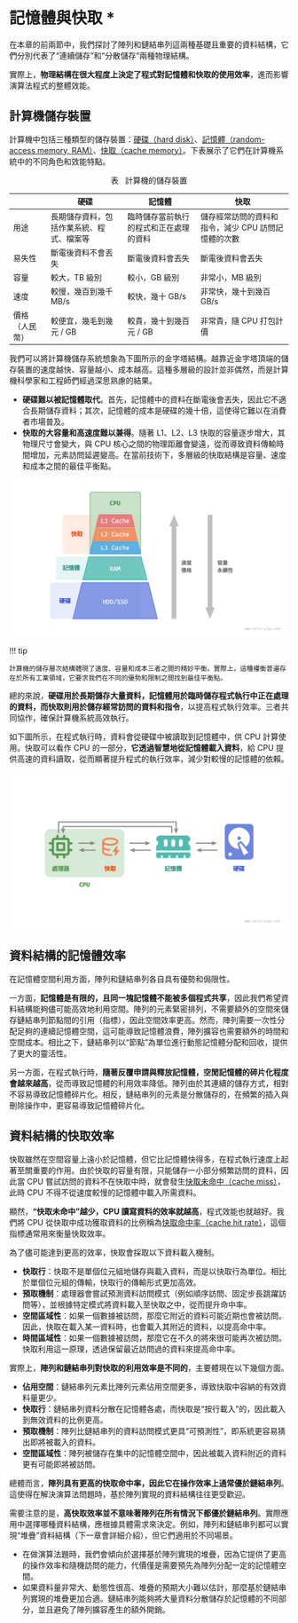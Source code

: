 # 記憶體與快取 *

在本章的前兩節中，我們探討了陣列和鏈結串列這兩種基礎且重要的資料結構，它們分別代表了“連續儲存”和“分散儲存”兩種物理結構。

實際上，**物理結構在很大程度上決定了程式對記憶體和快取的使用效率**，進而影響演算法程式的整體效能。

## 計算機儲存裝置

計算機中包括三種類型的儲存裝置：<u>硬碟（hard disk）</u>、<u>記憶體（random-access memory, RAM）</u>、<u>快取（cache memory）</u>。下表展示了它們在計算機系統中的不同角色和效能特點。

<p align="center"> 表 <id> &nbsp; 計算機的儲存裝置 </p>

|                | 硬碟                                     | 記憶體                                   | 快取                                              |
| -------------- | ---------------------------------------- | -------------------------------------- | ------------------------------------------------- |
| 用途           | 長期儲存資料，包括作業系統、程式、檔案等 | 臨時儲存當前執行的程式和正在處理的資料 | 儲存經常訪問的資料和指令，減少 CPU 訪問記憶體的次數 |
| 易失性         | 斷電後資料不會丟失                       | 斷電後資料會丟失                       | 斷電後資料會丟失                                  |
| 容量           | 較大，TB 級別                            | 較小，GB 級別                          | 非常小，MB 級別                                   |
| 速度           | 較慢，幾百到幾千 MB/s                    | 較快，幾十 GB/s                        | 非常快，幾十到幾百 GB/s                           |
| 價格（人民幣） | 較便宜，幾毛到幾元 / GB                  | 較貴，幾十到幾百元 / GB                | 非常貴，隨 CPU 打包計價                           |

我們可以將計算機儲存系統想象為下圖所示的金字塔結構。越靠近金字塔頂端的儲存裝置的速度越快、容量越小、成本越高。這種多層級的設計並非偶然，而是計算機科學家和工程師們經過深思熟慮的結果。

- **硬碟難以被記憶體取代**。首先，記憶體中的資料在斷電後會丟失，因此它不適合長期儲存資料；其次，記憶體的成本是硬碟的幾十倍，這使得它難以在消費者市場普及。
- **快取的大容量和高速度難以兼得**。隨著 L1、L2、L3 快取的容量逐步增大，其物理尺寸會變大，與 CPU 核心之間的物理距離會變遠，從而導致資料傳輸時間增加，元素訪問延遲變高。在當前技術下，多層級的快取結構是容量、速度和成本之間的最佳平衡點。

![計算機儲存系統](ram_and_cache.assets/storage_pyramid.png)

!!! tip

    計算機的儲存層次結構體現了速度、容量和成本三者之間的精妙平衡。實際上，這種權衡普遍存在於所有工業領域，它要求我們在不同的優勢和限制之間找到最佳平衡點。

總的來說，**硬碟用於長期儲存大量資料，記憶體用於臨時儲存程式執行中正在處理的資料，而快取則用於儲存經常訪問的資料和指令**，以提高程式執行效率。三者共同協作，確保計算機系統高效執行。

如下圖所示，在程式執行時，資料會從硬碟中被讀取到記憶體中，供 CPU 計算使用。快取可以看作 CPU 的一部分，**它透過智慧地從記憶體載入資料**，給 CPU 提供高速的資料讀取，從而顯著提升程式的執行效率，減少對較慢的記憶體的依賴。

![硬碟、記憶體和快取之間的資料流通](ram_and_cache.assets/computer_storage_devices.png)

## 資料結構的記憶體效率

在記憶體空間利用方面，陣列和鏈結串列各自具有優勢和侷限性。

一方面，**記憶體是有限的，且同一塊記憶體不能被多個程式共享**，因此我們希望資料結構能夠儘可能高效地利用空間。陣列的元素緊密排列，不需要額外的空間來儲存鏈結串列節點間的引用（指標），因此空間效率更高。然而，陣列需要一次性分配足夠的連續記憶體空間，這可能導致記憶體浪費，陣列擴容也需要額外的時間和空間成本。相比之下，鏈結串列以“節點”為單位進行動態記憶體分配和回收，提供了更大的靈活性。

另一方面，在程式執行時，**隨著反覆申請與釋放記憶體，空閒記憶體的碎片化程度會越來越高**，從而導致記憶體的利用效率降低。陣列由於其連續的儲存方式，相對不容易導致記憶體碎片化。相反，鏈結串列的元素是分散儲存的，在頻繁的插入與刪除操作中，更容易導致記憶體碎片化。

## 資料結構的快取效率

快取雖然在空間容量上遠小於記憶體，但它比記憶體快得多，在程式執行速度上起著至關重要的作用。由於快取的容量有限，只能儲存一小部分頻繁訪問的資料，因此當 CPU 嘗試訪問的資料不在快取中時，就會發生<u>快取未命中（cache miss）</u>，此時 CPU 不得不從速度較慢的記憶體中載入所需資料。

顯然，**“快取未命中”越少，CPU 讀寫資料的效率就越高**，程式效能也就越好。我們將 CPU 從快取中成功獲取資料的比例稱為<u>快取命中率（cache hit rate）</u>，這個指標通常用來衡量快取效率。

為了儘可能達到更高的效率，快取會採取以下資料載入機制。

- **快取行**：快取不是單個位元組地儲存與載入資料，而是以快取行為單位。相比於單個位元組的傳輸，快取行的傳輸形式更加高效。
- **預取機制**：處理器會嘗試預測資料訪問模式（例如順序訪問、固定步長跳躍訪問等），並根據特定模式將資料載入至快取之中，從而提升命中率。
- **空間區域性**：如果一個數據被訪問，那麼它附近的資料可能近期也會被訪問。因此，快取在載入某一資料時，也會載入其附近的資料，以提高命中率。
- **時間區域性**：如果一個數據被訪問，那麼它在不久的將來很可能再次被訪問。快取利用這一原理，透過保留最近訪問過的資料來提高命中率。

實際上，**陣列和鏈結串列對快取的利用效率是不同的**，主要體現在以下幾個方面。

- **佔用空間**：鏈結串列元素比陣列元素佔用空間更多，導致快取中容納的有效資料量更少。
- **快取行**：鏈結串列資料分散在記憶體各處，而快取是“按行載入”的，因此載入到無效資料的比例更高。
- **預取機制**：陣列比鏈結串列的資料訪問模式更具“可預測性”，即系統更容易猜出即將被載入的資料。
- **空間區域性**：陣列被儲存在集中的記憶體空間中，因此被載入資料附近的資料更有可能即將被訪問。

總體而言，**陣列具有更高的快取命中率，因此它在操作效率上通常優於鏈結串列**。這使得在解決演算法問題時，基於陣列實現的資料結構往往更受歡迎。

需要注意的是，**高快取效率並不意味著陣列在所有情況下都優於鏈結串列**。實際應用中選擇哪種資料結構，應根據具體需求來決定。例如，陣列和鏈結串列都可以實現“堆疊”資料結構（下一章會詳細介紹），但它們適用於不同場景。

- 在做演算法題時，我們會傾向於選擇基於陣列實現的堆疊，因為它提供了更高的操作效率和隨機訪問的能力，代價僅是需要預先為陣列分配一定的記憶體空間。
- 如果資料量非常大、動態性很高、堆疊的預期大小難以估計，那麼基於鏈結串列實現的堆疊更加合適。鏈結串列能夠將大量資料分散儲存於記憶體的不同部分，並且避免了陣列擴容產生的額外開銷。
